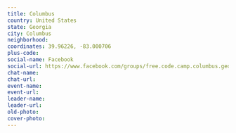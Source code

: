 ```yaml
---
title: Columbus
country: United States
state: Georgia
city: Columbus
neighborhood: 
coordinates: 39.96226, -83.000706
plus-code:
social-name: Facebook
social-url: https://www.facebook.com/groups/free.code.camp.columbus.georgia
chat-name:
chat-url:
event-name:
event-url:
leader-name:
leader-url:
old-photo: 
cover-photo:
---
```

